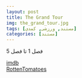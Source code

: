 ```yaml
---
layout: post
title: The Grand Tour 
img: the_grand_tour.jpg
tags: [مستند, ورزشی, کمدی]
categories: [مستند]
---
```


فصل 1 تا فصل 5

[imdb](https://www.imdb.com/title/tt5712554/)  
[RottenTomatoes](https://www.rottentomatoes.com/tv/the_grand_tour)
